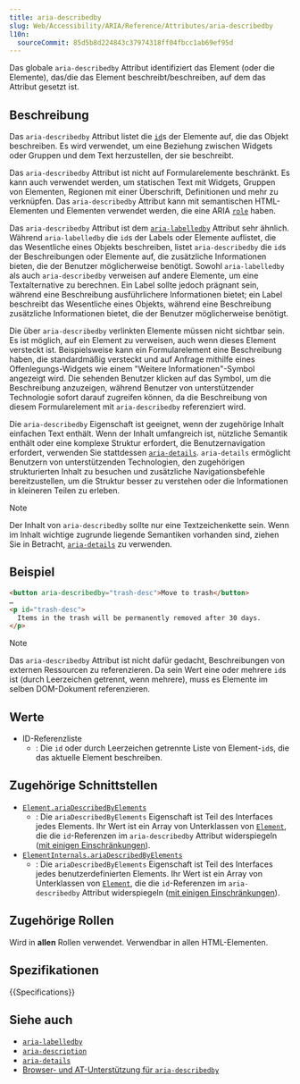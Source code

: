 ```yaml
---
title: aria-describedby
slug: Web/Accessibility/ARIA/Reference/Attributes/aria-describedby
l10n:
  sourceCommit: 85d5b8d224843c37974318ff04fbcc1ab69ef95d
---
```


Das globale `aria-describedby` Attribut identifiziert das Element (oder die Elemente), das/die das Element beschreibt/beschreiben, auf dem das Attribut gesetzt ist.

## Beschreibung

Das `aria-describedby` Attribut listet die [`id`](/de/docs/Web/HTML/Reference/Global_attributes/id)s der Elemente auf, die das Objekt beschreiben. Es wird verwendet, um eine Beziehung zwischen Widgets oder Gruppen und dem Text herzustellen, der sie beschreibt.

Das `aria-describedby` Attribut ist nicht auf Formularelemente beschränkt. Es kann auch verwendet werden, um statischen Text mit Widgets, Gruppen von Elementen, Regionen mit einer Überschrift, Definitionen und mehr zu verknüpfen. Das `aria-describedby` Attribut kann mit semantischen HTML-Elementen und Elementen verwendet werden, die eine ARIA [`role`](/de/docs/Web/Accessibility/ARIA/Reference/Roles) haben.

Das `aria-describedby` Attribut ist dem [`aria-labelledby`](/de/docs/Web/Accessibility/ARIA/Reference/Attributes/aria-labelledby) Attribut sehr ähnlich. Während `aria-labelledby` die `id`s der Labels oder Elemente auflistet, die das Wesentliche eines Objekts beschreiben, listet `aria-describedby` die `id`s der Beschreibungen oder Elemente auf, die zusätzliche Informationen bieten, die der Benutzer möglicherweise benötigt. Sowohl `aria-labelledby` als auch `aria-describedby` verweisen auf andere Elemente, um eine Textalternative zu berechnen. Ein Label sollte jedoch prägnant sein, während eine Beschreibung ausführlichere Informationen bietet; ein Label beschreibt das Wesentliche eines Objekts, während eine Beschreibung zusätzliche Informationen bietet, die der Benutzer möglicherweise benötigt.

Die über `aria-describedby` verlinkten Elemente müssen nicht sichtbar sein. Es ist möglich, auf ein Element zu verweisen, auch wenn dieses Element versteckt ist. Beispielsweise kann ein Formularelement eine Beschreibung haben, die standardmäßig versteckt und auf Anfrage mithilfe eines Offenlegungs-Widgets wie einem "Weitere Informationen"-Symbol angezeigt wird. Die sehenden Benutzer klicken auf das Symbol, um die Beschreibung anzuzeigen, während Benutzer von unterstützender Technologie sofort darauf zugreifen können, da die Beschreibung von diesem Formularelement mit `aria-describedby` referenziert wird.

Die `aria-describedby` Eigenschaft ist geeignet, wenn der zugehörige Inhalt einfachen Text enthält. Wenn der Inhalt umfangreich ist, nützliche Semantik enthält oder eine komplexe Struktur erfordert, die Benutzernavigation erfordert, verwenden Sie stattdessen [`aria-details`](/de/docs/Web/Accessibility/ARIA/Reference/Attributes/aria-details). `aria-details` ermöglicht Benutzern von unterstützenden Technologien, den zugehörigen strukturierten Inhalt zu besuchen und zusätzliche Navigationsbefehle bereitzustellen, um die Struktur besser zu verstehen oder die Informationen in kleineren Teilen zu erleben.

> [!NOTE]
> Der Inhalt von `aria-describedby` sollte nur eine Textzeichenkette sein. Wenn im Inhalt wichtige zugrunde liegende Semantiken vorhanden sind, ziehen Sie in Betracht, [`aria-details`](/de/docs/Web/Accessibility/ARIA/Reference/Attributes/aria-details) zu verwenden.

## Beispiel

```html
<button aria-describedby="trash-desc">Move to trash</button>
…
<p id="trash-desc">
  Items in the trash will be permanently removed after 30 days.
</p>
```

> [!NOTE]
> Das `aria-describedby` Attribut ist nicht dafür gedacht, Beschreibungen von externen Ressourcen zu referenzieren. Da sein Wert eine oder mehrere `id`s ist (durch Leerzeichen getrennt, wenn mehrere), muss es Elemente im selben DOM-Dokument referenzieren.

## Werte

- ID-Referenzliste
  - : Die `id` oder durch Leerzeichen getrennte Liste von Element-`id`s, die das aktuelle Element beschreiben.

## Zugehörige Schnittstellen

- [`Element.ariaDescribedByElements`](/de/docs/Web/API/Element/ariaDescribedByElements)
  - : Die `ariaDescribedByElements` Eigenschaft ist Teil des Interfaces jedes Elements.
    Ihr Wert ist ein Array von Unterklassen von [`Element`](/de/docs/Web/API/Element), die die `id`-Referenzen im `aria-describedby` Attribut widerspiegeln ([mit einigen Einschränkungen](/de/docs/Web/API/Document_Object_Model/Reflected_attributes#reflected_element_references)).
- [`ElementInternals.ariaDescribedByElements`](/de/docs/Web/API/ElementInternals/ariaDescribedByElements)
  - : Die `ariaDescribedByElements` Eigenschaft ist Teil des Interfaces jedes benutzerdefinierten Elements.
    Ihr Wert ist ein Array von Unterklassen von [`Element`](/de/docs/Web/API/Element), die die `id`-Referenzen im `aria-describedby` Attribut widerspiegeln ([mit einigen Einschränkungen](/de/docs/Web/API/Document_Object_Model/Reflected_attributes#reflected_element_references)).

## Zugehörige Rollen

Wird in **allen** Rollen verwendet. Verwendbar in allen HTML-Elementen.

## Spezifikationen

{{Specifications}}

## Siehe auch

- [`aria-labelledby`](/de/docs/Web/Accessibility/ARIA/Reference/Attributes/aria-labelledby)
- [`aria-description`](/de/docs/Web/Accessibility/ARIA/Reference/Attributes/aria-description)
- [`aria-details`](/de/docs/Web/Accessibility/ARIA/Reference/Attributes/aria-details)
- [Browser- und AT-Unterstützung für `aria-describedby`](https://a11ysupport.io/tech/aria/aria-describedby_attribute)
